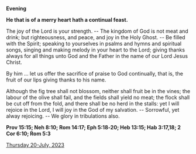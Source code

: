 **Evening**

**He that is of a merry heart hath a continual feast.**
 
The joy of the Lord is your strength. -- The kingdom of God is not meat and drink; but righteousness, and peace, and joy in the Holy Ghost. -- Be filled with the Spirit; speaking to yourselves in psalms and hymns and spiritual songs, singing and making melody in your heart to the Lord; giving thanks always for all things unto God and the Father in the name of our Lord Jesus Christ.
 
By him ... let us offer the sacrifice of praise to God continually, that is, the fruit of our lips giving thanks to his name.
 
Although the fig tree shall not blossom, neither shall fruit be in the vines; the labour of the olive shall fail, and the fields shall yield no meat; the flock shall be cut off from the fold, and there shall be no herd in the stalls: yet I will rejoice in the Lord, I will joy in the God of my salvation. -- Sorrowful, yet alway rejoicing. -- We glory in tribulations also.  

**Prov 15:15; Neh 8:10; Rom 14:17; Eph 5:18‑20; Heb 13:15; Hab 3:17,18; 2 Cor 6:10; Rom 5:3**

[Thursday 20-July, 2023](https://t.me/daily_light)
